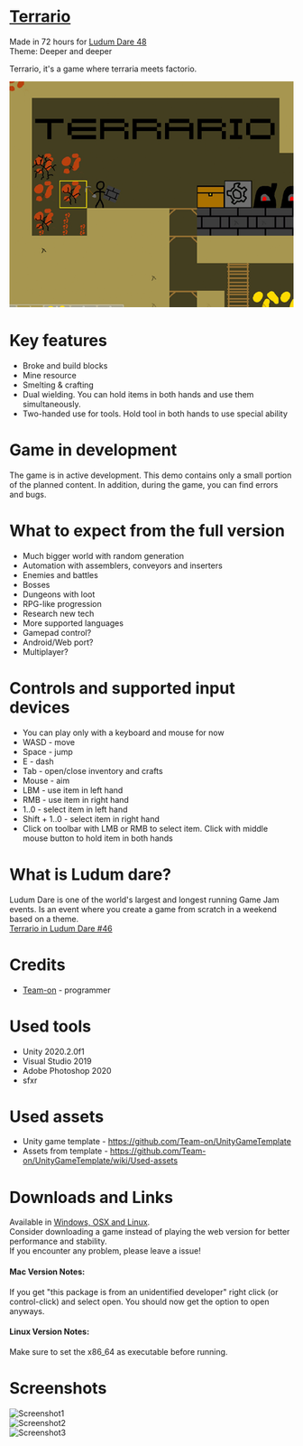 # [Terrario](https://teamon.itch.io/terrario)
Made in 72 hours for [Ludum Dare 48](https://ldjam.com/events/ludum-dare/48/terrario)  
Theme: Deeper and deeper  

Terrario, it's a game where terraria meets factorio.

![Cover](Screenshots/ItchioPage/CoverImage.png) 

# Key features
 * Broke and build blocks
 * Mine resource
 * Smelting & crafting
 * Dual wielding. You can hold items in both hands and use them simultaneously.
 * Two-handed use for tools. Hold tool in both hands to use special ability

# Game in development
The game is in active development. This demo contains only a small portion of the planned content. In addition, during the game, you can find errors and bugs.

# What to expect from the full version
 * Much bigger world with random generation
 * Automation with assemblers, conveyors and inserters
 * Enemies and battles
 * Bosses
 * Dungeons with loot
 * RPG-like progression
 * Research new tech
 * More supported languages
 * Gamepad control?
 * Android/Web port?
 * Multiplayer?

# Controls and supported input devices
 * You can play only with a keyboard and mouse for now
 * WASD - move
 * Space - jump
 * E - dash
 * Tab - open/close inventory and crafts
 * Mouse - aim
 * LBM - use item in left hand
 * RMB - use item in right hand
 * 1..0 - select item in left hand
 * Shift + 1..0 - select item in right hand
 * Click on toolbar with LMB or RMB to select item. Click with middle mouse button to hold item in both hands
 
# What is Ludum dare?
Ludum Dare is one of the world's largest and longest running Game Jam events. Is an event where you create a game from scratch in a weekend based on a theme.  
[Terrario in Ludum Dare #46](https://ldjam.com/events/ludum-dare/48/terrario)  


# Credits
 * [Team-on](https://github.com/Team-on) - programmer


# Used tools
 * Unity 2020.2.0f1
 * Visual Studio 2019
 * Adobe Photoshop 2020
 * sfxr


# Used assets
 * Unity game template - https://github.com/Team-on/UnityGameTemplate
 * Assets from template - https://github.com/Team-on/UnityGameTemplate/wiki/Used-assets
 
 
# Downloads and Links
Available in [Windows, OSX and Linux](https://teamon.itch.io/terrario).  
Consider downloading a game instead of playing the web version for better performance and stability.  
If you encounter any problem, please leave a issue!  

#### Mac Version Notes:
If you get "this package is from an unidentified developer" right click (or control-click) and select open. You should now get the option to open anyways.

#### Linux Version Notes:
Make sure to set the x86_64 as executable before running.


# Screenshots
![Screenshot1](Screenshots/1.jpeg)  
![Screenshot2](Screenshots/2.jpeg)  
![Screenshot3](Screenshots/3.jpeg)  
